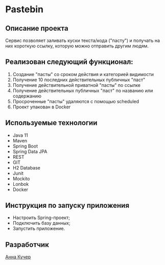# Pastebin
## Описание проекта
Cервис позволяет заливать куски текста/кода ("пасту") и получать на них короткую ссылку, которую можно отправить другим людям.
## Реализован следующий функционал:
1. Создание "пасты" со сроком действия и категорией видимости
2. Получение 10 последних действительных публичных "паст"
3. Получение действительной приватной "пасты" по ссылке
4. Получение действительных публичных "паст" по названию или содержанию
5. Просроченные "пасты" удаляются с помощью scheduled
6. Проект упакован в Docker
## Используемые технологии
* Java 11
* Maven
* Spring Boot
* Spring Data JPA
* REST
* GIT
* H2 Database
* Junit
* Mockito
* Lonbok
* Docker
## Инструкция по запуску приложения 
* Настроить Spring-проект;
* Подключить базу данных;
* Запустить приложение.
## Разработчик 
[Анна Кучер](https://github.com/Rexth-ru)
